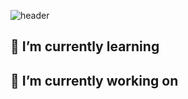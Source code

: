 ![header](https://capsule-render.vercel.app/api?type=waving&color=0080FE&height=350&section=header&text=Seoyoung%20(Amy)%20Github&fontColor=ffffff&fontSize=55)
## 🌱 I’m currently learning
## 🔭 I’m currently working on

<!--
**seoyoung16/seoyoung16** is a ✨ _special_ ✨ repository because its `README.md` (this file) appears on your GitHub profile.

Here are some ideas to get you started:

- 🔭 I’m currently working on ...
- 🌱 I’m currently learning ...
- 👯 I’m looking to collaborate on ...
- 🤔 I’m looking for help with ...
- 💬 Ask me about ...
- 📫 How to reach me: ...
- 😄 Pronouns: ...
- ⚡ Fun fact: ...
-->
